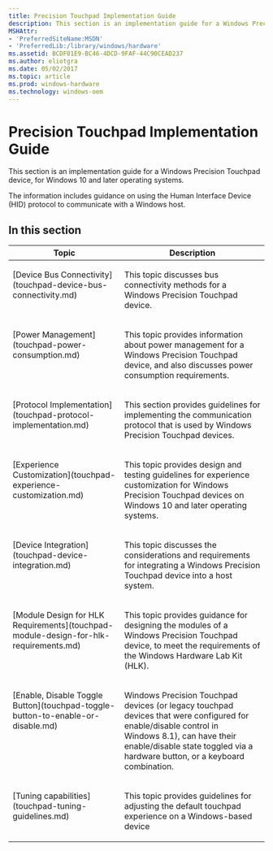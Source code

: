 ```yaml
---
title: Precision Touchpad Implementation Guide
description: This section is an implementation guide for a Windows Precision Touchpad device, for Windows 10 and later operating systems.
MSHAttr:
- 'PreferredSiteName:MSDN'
- 'PreferredLib:/library/windows/hardware'
ms.assetid: BCDF01E9-BC46-4DCD-9FAF-44C90CEAD237
ms.author: eliotgra
ms.date: 05/02/2017
ms.topic: article
ms.prod: windows-hardware
ms.technology: windows-oem
---
```


# Precision Touchpad Implementation Guide


This section is an implementation guide for a Windows Precision Touchpad device, for Windows 10 and later operating systems.

The information includes guidance on using the Human Interface Device (HID) protocol to communicate with a Windows host.

## In this section


<table>
<thead valign="bottom">
<tr class="header">
<th>Topic</th>
<th>Description</th>
</tr>
</thead>
<tbody valign="top">
<tr class="odd">
<td><p>[Device Bus Connectivity](touchpad-device-bus-connectivity.md)</p></td>
<td><p>This topic discusses bus connectivity methods for a Windows Precision Touchpad device.</p></td>
</tr>
<tr class="even">
<td><p>[Power Management](touchpad-power-consumption.md)</p></td>
<td><p>This topic provides information about power management for a Windows Precision Touchpad device, and also discusses power consumption requirements.</p></td>
</tr>
<tr class="odd">
<td><p>[Protocol Implementation](touchpad-protocol-implementation.md)</p></td>
<td><p>This section provides guidelines for implementing the communication protocol that is used by Windows Precision Touchpad devices.</p></td>
</tr>
<tr class="even">
<td><p>[Experience Customization](touchpad-experience-customization.md)</p></td>
<td><p>This topic provides design and testing guidelines for experience customization for Windows Precision Touchpad devices on Windows 10 and later operating systems.</p></td>
</tr>
<tr class="odd">
<td><p>[Device Integration](touchpad-device-integration.md)</p></td>
<td><p>This topic discusses the considerations and requirements for integrating a Windows Precision Touchpad device into a host system.</p></td>
</tr>
<tr class="even">
<td><p>[Module Design for HLK Requirements](touchpad-module-design-for-hlk-requirements.md)</p></td>
<td><p>This topic provides guidance for designing the modules of a Windows Precision Touchpad device, to meet the requirements of the Windows Hardware Lab Kit (HLK).</p></td>
</tr>
<tr class="odd">
<td><p>[Enable, Disable Toggle Button](touchpad-toggle-button-to-enable-or-disable.md)</p></td>
<td><p>Windows Precision Touchpad devices (or legacy touchpad devices that were configured for enable/disable control in Windows 8.1), can have their enable/disable state toggled via a hardware button, or a keyboard combination.</p></td>
</tr>
<tr class="even">
<td><p>[Tuning capabilities](touchpad-tuning-guidelines.md)</p></td>
<td><p>This topic provides guidelines for adjusting the default touchpad experience on a Windows-based device</p></td>
</tr>
</tbody>
</table>
